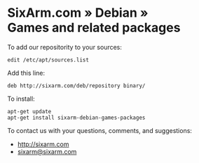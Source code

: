 # SixArm.com » Debian » <br> Games and related packages

To add our repositority to your sources:

    edit /etc/apt/sources.list

Add this line:

    deb http://sixarm.com/deb/repository binary/

To install:

    apt-get update
    apt-get install sixarm-debian-games-packages
 
To contact us with your questions, comments, and suggestions:

   * http://sixarm.com
   * sixarm@sixarm.com